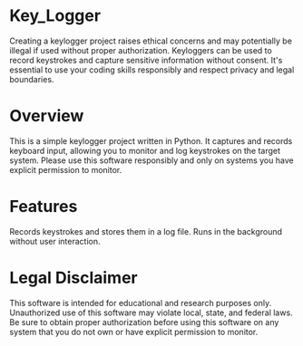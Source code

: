 # Key_Logger
Creating a keylogger project raises ethical concerns and may potentially be illegal if used without proper authorization. Keyloggers can be used to record keystrokes and capture sensitive information without consent. It's essential to use your coding skills responsibly and respect privacy and legal boundaries.

# Overview
This is a simple keylogger project written in Python. It captures and records keyboard input, allowing you to monitor and log keystrokes on the target system. Please use this software responsibly and only on systems you have explicit permission to monitor.

# Features
Records keystrokes and stores them in a log file.
Runs in the background without user interaction.

# Legal Disclaimer
This software is intended for educational and research purposes only. Unauthorized use of this software may violate local, state, and federal laws. Be sure to obtain proper authorization before using this software on any system that you do not own or have explicit permission to monitor.
